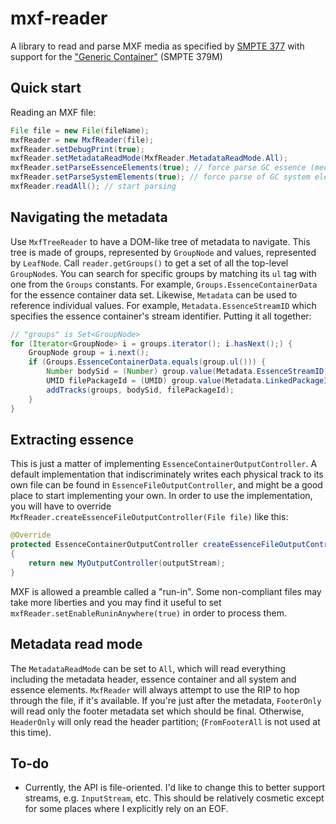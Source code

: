 # mxf-reader
A library to read and parse MXF media as specified by [SMPTE 377](https://en.wikipedia.org/wiki/Material_Exchange_Format) with support for the ["Generic Container"](https://en.wikipedia.org/wiki/Material_Exchange_Format#Generic_containers) (SMPTE 379M)

## Quick start
Reading an MXF file:
```Java
File file = new File(fileName);
mxfReader = new MxfReader(file);
mxfReader.setDebugPrint(true);
mxfReader.setMetadataReadMode(MxfReader.MetadataReadMode.All);
mxfReader.setParseEssenceElements(true); // force parse GC essence (media) elements
mxfReader.setParseSystemElements(true); // force parse of GC system elements
mxfReader.readAll(); // start parsing
```

## Navigating the metadata
Use `MxfTreeReader` to have a DOM-like tree of metadata to navigate. This tree is made of groups, represented by `GroupNode` and values, represented by `LeafNode`. Call `reader.getGroups()` to get a set of all the top-level `GroupNode`s. You can search for specific groups by matching its `ul` tag with one from the `Groups` constants. For example, `Groups.EssenceContainerData` for the essence container data set. Likewise, `Metadata` can be used to reference individual values. For example, `Metadata.EssenceStreamID` which specifies the essence container's stream identifier. Putting it all together:
```Java
// "groups" is Set<GroupNode>
for (Iterator<GroupNode> i = groups.iterator(); i.hasNext();) {
	GroupNode group = i.next();
	if (Groups.EssenceContainerData.equals(group.ul())) {
		Number bodySid = (Number) group.value(Metadata.EssenceStreamID);
		UMID filePackageId = (UMID) group.value(Metadata.LinkedPackageID);
		addTracks(groups, bodySid, filePackageId);
	}
}
```
## Extracting essence
This is just a matter of implementing `EssenceContainerOutputController`. A default implementation that indiscriminately writes each physical track to its own file can be found in `EssenceFileOutputController`, and might be a good place to start implementing your own. In order to use the implementation, you will have to override `MxfReader.createEssenceFileOutputController(File file)` like this:
```Java
@Override
protected EssenceContainerOutputController createEssenceFileOutputController(File file)
{
	return new MyOutputController(outputStream);
}
```

MXF is allowed a preamble called a "run-in". Some non-compliant files may take more liberties and you may find it useful to set `mxfReader.setEnableRuninAnywhere(true)` in order to process them.
## Metadata read mode
The `MetadataReadMode` can be set to `All`, which will read everything including the metadata header, essence container and all system and essence elements. `MxfReader` will always attempt to use the RIP to hop through the file, if it's available. If you're just after the metadata, `FooterOnly` will read only the footer metadata set which should be final. Otherwise, `HeaderOnly` will only read the header partition;  (`FromFooterAll` is not used at this time).

## To-do
- Currently, the API is file-oriented. I'd like to change this to better support streams, e.g. `InputStream`, etc. This should be relatively cosmetic except for some places where I explicitly rely on an EOF.
